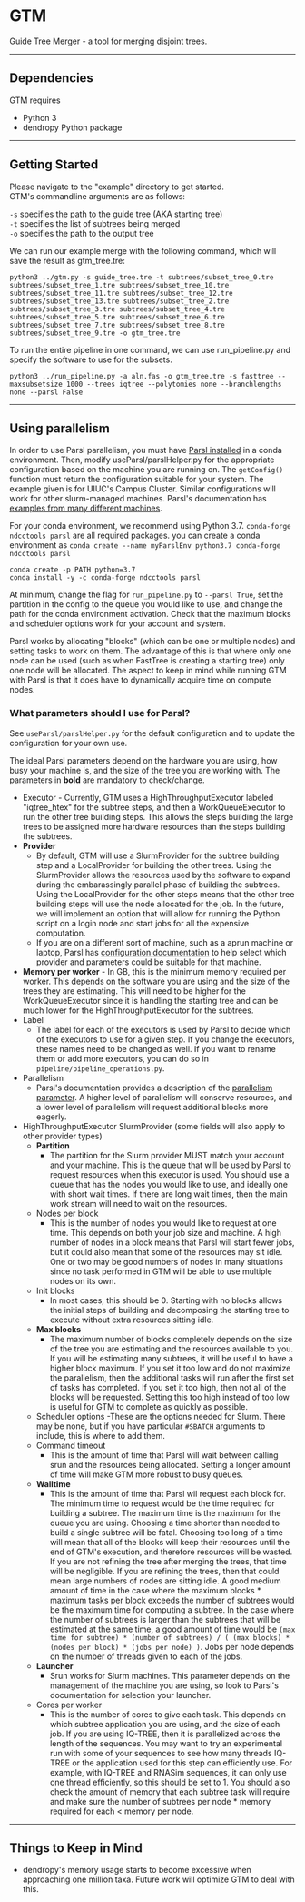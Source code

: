 # GTM
Guide Tree Merger - a tool for merging disjoint trees.

- - - -

## Dependencies
GTM requires
* Python 3
* dendropy Python package

- - - -

## Getting Started

Please navigate to the "example" directory to get started.\
GTM's commandline arguments are as follows:  

`-s` specifies the path to the guide tree (AKA starting tree)\
`-t` specifies the list of subtrees being merged\
`-o` specifies the path to the output tree

We can run our example merge with the following command, which will save the result as gtm\_tree.tre:

`python3 ../gtm.py -s guide_tree.tre -t subtrees/subset_tree_0.tre subtrees/subset_tree_1.tre subtrees/subset_tree_10.tre subtrees/subset_tree_11.tre subtrees/subset_tree_12.tre subtrees/subset_tree_13.tre subtrees/subset_tree_2.tre subtrees/subset_tree_3.tre subtrees/subset_tree_4.tre subtrees/subset_tree_5.tre subtrees/subset_tree_6.tre subtrees/subset_tree_7.tre subtrees/subset_tree_8.tre subtrees/subset_tree_9.tre -o gtm_tree.tre`

To run the entire pipeline in one command, we can use run\_pipeline.py and specify the software to use for the subsets.

`python3 ../run_pipeline.py -a aln.fas -o gtm_tree.tre -s fasttree --maxsubsetsize 1000 --trees iqtree --polytomies none --branchlengths none --parsl False`
- - - -

## Using parallelism

In order to use Parsl parallelism, you must have [Parsl installed](https://parsl.readthedocs.io/en/stable/quickstart.html) in a conda environment. Then, modify useParsl/parslHelper.py for the appropriate configuration based on the machine you are running on. The `getConfig()` function must return the configuration suitable for your system. The example given is for UIUC's Campus Cluster. Similar configurations will work for other slurm-managed machines. Parsl's documentation has [examples from many different machines](https://parsl.readthedocs.io/en/stable/userguide/configuring.html).

For your conda environment, we recommend using Python 3.7. `conda-forge ndcctools parsl` are all required packages. you can create a conda environment as `conda create --name myParslEnv python3.7 conda-forge ndcctools parsl`

```
conda create -p PATH python=3.7
conda install -y -c conda-forge ndcctools parsl
```

At minimum, change the flag for `run_pipeline.py` to `--parsl True`, set the partition in the config to the queue you would like to use, and change the path for the conda environment activation. Check that the maximum blocks and scheduler options work for your account and system.

Parsl works by allocating "blocks" (which can be one or multiple nodes) and setting tasks to work on them. The advantage of this is that where only one node can be used (such as when FastTree is creating a starting tree) only one node will be allocated. The aspect to keep in mind while running GTM with Parsl is that it does have to dynamically acquire time on compute nodes.

### What parameters should I use for Parsl?

See `useParsl/parslHelper.py` for the default configuration and to update the configuration for your own use.

The ideal Parsl parameters depend on the hardware you are using, how busy your machine is, and the size of the tree you are working with. The parameters in __bold__ are mandatory to check/change.

- Executor
        - Currently, GTM uses a HighThroughputExecutor labeled "iqtree_htex" for the subtree steps, and then a WorkQueueExecutor to run the other tree building steps. This allows the steps building the large trees to be assigned more hardware resources than the steps building the subtrees.
- __Provider__
	- By default, GTM will use a SlurmProvider for the subtree building step and a LocalProvider for building the other trees. Using the SlurmProvider allows the resources used by the software to expand during the embarassingly parallel phase of building the subtrees. Using the LocalProvider for the other steps means that the other tree building steps will use the node allocated for the job. In the future, we will implement an option that will allow for running the Python script on a login node and start jobs for all the expensive computation.
	- If you are on a different sort of machine, such as a aprun machine or laptop, Parsl has [configuration documentation](https://parsl.readthedocs.io/en/stable/userguide/configuring.html) to help select which provider and parameters could be suitable for that machine.
- __Memory per worker__
		- In GB, this is the minimum memory required per worker. This depends on the software you are using and the size of the trees they are estimating. This will need to be higher for the WorkQueueExecutor since it is handling the starting tree and can be much lower for the HighThroughputExecutor for the subtrees. 
- Label
	- The label for each of the executors is used by Parsl to decide which of the executors to use for a given step. If you change the executors, these names need to be changed as well. If you want to rename them or add more executors, you can do so in `pipeline/pipeline_operations.py`.
- Parallelism
	- Parsl's documentation provides a description of the [parallelism parameter](https://parsl.readthedocs.io/en/stable/userguide/execution.html?highlight=executors#parallelism). A higher level of parallelism will conserve resources, and a lower level of parallelism will request additional blocks more eagerly.
- HighThroughputExecutor SlurmProvider (some fields will also apply to other provider types)
	- __Partition__
		- The partition for the Slurm provider MUST match your account and your machine. This is the queue that will be used by Parsl to request resources when this executor is used. You should use a queue that has the nodes you would like to use, and ideally one with short wait times. If there are long wait times, then the main work stream will need to wait on the resources.
	- Nodes per block
		- This is the number of nodes you would like to request at one time. This depends on both your job size and machine. A high number of nodes in a block means that Parsl will start fewer jobs, but it could also mean that some of the resources may sit idle. One or two may be good numbers of nodes in many situations since no task performed in GTM will be able to use multiple nodes on its own.
	- Init blocks
		- In most cases, this should be 0. Starting with no blocks allows the initial steps of building and decomposing the starting tree to execute without extra resources sitting idle.
	- __Max blocks__
		- The maximum number of blocks completely depends on the size of the tree you are estimating and the resources available to you. If you will be estimating many subtrees, it will be useful to have a higher block maximum. If you set it too low and do not maximize the parallelism, then the additional tasks will run after the first set of tasks has completed. If you set it too high, then not all of the blocks will be requested. Setting this too high instead of too low is useful for GTM to complete as quickly as possible.
	- Scheduler options
		-These are the options needed for Slurm. There may be none, but if you have particular `#SBATCH` arguments to include, this is where to add them.
	- Command timeout
		- This is the amount of time that Parsl will wait between calling srun and the resources being allocated. Setting a longer amount of time will make GTM more robust to busy queues.
	- __Walltime__
		- This is the amount of time that Parsl wil request each block for. The minimum time to request would be the time required for building a subtree. The maximum time is the maximum for the queue you are using. Choosing a time shorter than needed to build a single subtree will be fatal. Choosing too long of a time will mean that all of the blocks will keep their resources until the end of GTM's execution, and therefore resources will be wasted. If you are not refining the tree after merging the trees, that time will be negligible. If you are refining the trees, then that could mean large numbers of nodes are sitting idle. A good medium amount of time in the case where the maximum blocks * maximum tasks per block exceeds the number of subtrees would be the maximum time for computing a subtree. In the case where the number of subtrees is larger than the subtrees that will be estimated at the same time, a good amount of time would be `(max time for subtree) * (number of subtrees) / ( (max blocks) * (nodes per block) * (jobs per node) )`. Jobs per node depends on the number of threads given to each of the jobs.
	- __Launcher__
		- Srun works for Slurm machines. This parameter depends on the management of the machine you are using, so look to Parsl's documentation for selection your launcher.
	- Cores per worker
		- This is the number of cores to give each task. This depends on which subtree application you are using, and the size of each job. If you are using IQ-TREE, then it is parallelized across the length of the sequences. You may want to try an experimental run with some of your sequences to see how many threads IQ-TREE or the application used for this step can efficiently use. For example, with IQ-TREE and RNASim sequences, it can only use one thread efficiently, so this should be set to 1. You should also check the amount of memory that each subtree task will require and make sure the number of subtrees per node * memory required for each < memory per node.

- - - -

## Things to Keep in Mind

* dendropy's memory usage starts to become excessive when approaching one million taxa. Future work will optimize GTM to deal with this.

